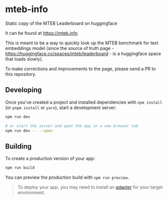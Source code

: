 # mteb-info

Static copy of the MTEB Leaderboard on huggingface

It can be found at https://mteb.info

This is meant to be a way to quickly look up the MTEB benchmark for text embeddings model (since the source of truth page - https://huggingface.co/spaces/mteb/leaderboard - is a huggingface space that loads slowly).

To make corrections and improvements to the page, please send a PR to this repository.

## Developing

Once you've created a project and installed dependencies with `npm install` (or `pnpm install` or `yarn`), start a development server:

```bash
npm run dev

# or start the server and open the app in a new browser tab
npm run dev -- --open
```

## Building

To create a production version of your app:

```bash
npm run build
```

You can preview the production build with `npm run preview`.

> To deploy your app, you may need to install an [adapter](https://kit.svelte.dev/docs/adapters) for your target environment.
